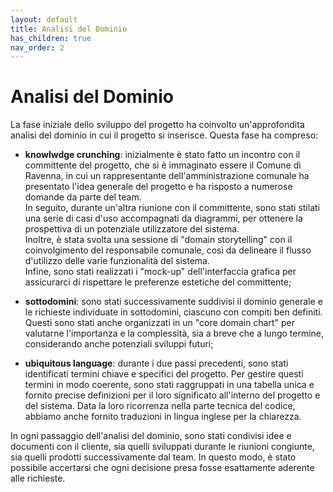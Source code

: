 ```yaml
---
layout: default
title: Analisi del Dominio
has_children: true
nav_order: 2
---
```


# Analisi del Dominio
La fase iniziale dello sviluppo del progetto ha coinvolto un'approfondita analisi del dominio in cui il progetto si inserisce. Questa fase ha compreso:
- **knowlwdge crunching**: inizialmente è stato fatto un incontro con il committente del progetto, che si è immaginato essere il Comune di Ravenna, in cui un rappresentante dell'amministrazione comunale ha presentato l'idea generale del progetto e ha risposto a numerose domande da parte del team.\
In seguito, durante un'altra riunione con il committente, sono stati stilati una serie di casi d'uso accompagnati da diagrammi, per ottenere la prospettiva di un potenziale utilizzatore del sistema.\
Inoltre, è stata svolta una sessione di "domain storytelling" con il coinvolgimento del responsabile comunale, così da delineare il flusso d'utilizzo delle varie funzionalità del sistema.\
Infine, sono stati realizzati i "mock-up" dell'interfaccia grafica per assicurarci di rispettare le preferenze estetiche del committente;

- **sottodomini**: sono stati successivamente suddivisi il dominio generale e le richieste individuate in sottodomini, ciascuno con compiti ben definiti. Questi sono stati anche organizzati in un "core domain chart" per valutarne l'importanza e la complessità, sia a breve che a lungo termine, considerando anche potenziali sviluppi futuri;

- **ubiquitous language**: durante i due passi precedenti, sono stati identificati termini chiave e specifici del progetto. Per gestire questi termini in modo coerente, sono stati raggruppati in una tabella unica e fornito precise definizioni per il loro significato all'interno del progetto e del sistema. Data la loro ricorrenza nella parte tecnica del codice, abbiamo anche fornito traduzioni in lingua inglese per la chiarezza.

In ogni passaggio dell'analisi del dominio, sono stati condivisi idee e documenti con il cliente, sia quelli sviluppati durante le riunioni congiunte, sia quelli prodotti successivamente dal team. In questo modo, è stato possibile accertarsi che ogni decisione presa fosse esattamente aderente alle richieste.